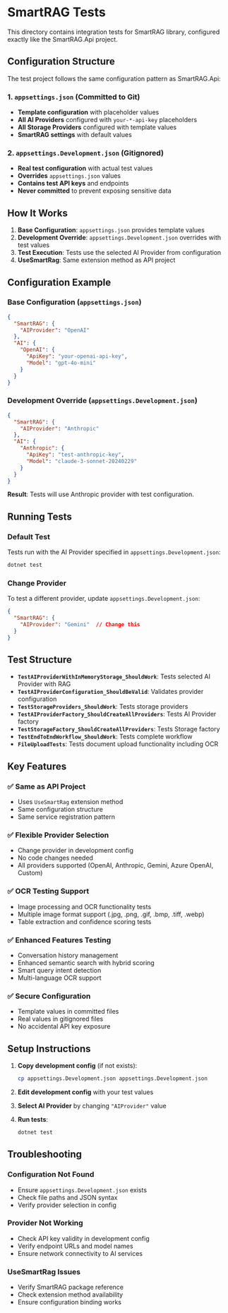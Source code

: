 # SmartRAG Tests

This directory contains integration tests for SmartRAG library, configured exactly like the SmartRAG.Api project.

## Configuration Structure

The test project follows the same configuration pattern as SmartRAG.Api:

### 1. `appsettings.json` (Committed to Git)
- **Template configuration** with placeholder values
- **All AI Providers** configured with `your-*-api-key` placeholders
- **All Storage Providers** configured with template values
- **SmartRAG settings** with default values

### 2. `appsettings.Development.json` (Gitignored)
- **Real test configuration** with actual test values
- **Overrides** `appsettings.json` values
- **Contains test API keys** and endpoints
- **Never committed** to prevent exposing sensitive data

## How It Works

1. **Base Configuration**: `appsettings.json` provides template values
2. **Development Override**: `appsettings.Development.json` overrides with test values
3. **Test Execution**: Tests use the selected AI Provider from configuration
4. **UseSmartRag**: Same extension method as API project

## Configuration Example

### Base Configuration (`appsettings.json`)
```json
{
  "SmartRAG": {
    "AIProvider": "OpenAI"
  },
  "AI": {
    "OpenAI": {
      "ApiKey": "your-openai-api-key",
      "Model": "gpt-4o-mini"
    }
  }
}
```

### Development Override (`appsettings.Development.json`)
```json
{
  "SmartRAG": {
    "AIProvider": "Anthropic"
  },
  "AI": {
    "Anthropic": {
      "ApiKey": "test-anthropic-key",
      "Model": "claude-3-sonnet-20240229"
    }
  }
}
```

**Result**: Tests will use Anthropic provider with test configuration.

## Running Tests

### Default Test
Tests run with the AI Provider specified in `appsettings.Development.json`:

```bash
dotnet test
```

### Change Provider
To test a different provider, update `appsettings.Development.json`:

```json
{
  "SmartRAG": {
    "AIProvider": "Gemini"  // Change this
  }
}
```

## Test Structure

- **`TestAIProviderWithInMemoryStorage_ShouldWork`**: Tests selected AI Provider with RAG
- **`TestAIProviderConfiguration_ShouldBeValid`**: Validates provider configuration
- **`TestStorageProviders_ShouldWork`**: Tests storage providers
- **`TestAIProviderFactory_ShouldCreateAllProviders`**: Tests AI Provider factory
- **`TestStorageFactory_ShouldCreateAllProviders`**: Tests Storage factory
- **`TestEndToEndWorkflow_ShouldWork`**: Tests complete workflow
- **`FileUploadTests`**: Tests document upload functionality including OCR

## Key Features

### ✅ **Same as API Project**
- Uses `UseSmartRag` extension method
- Same configuration structure
- Same service registration pattern

### ✅ **Flexible Provider Selection**
- Change provider in development config
- No code changes needed
- All providers supported (OpenAI, Anthropic, Gemini, Azure OpenAI, Custom)

### ✅ **OCR Testing Support**
- Image processing and OCR functionality tests
- Multiple image format support (.jpg, .png, .gif, .bmp, .tiff, .webp)
- Table extraction and confidence scoring tests

### ✅ **Enhanced Features Testing**
- Conversation history management
- Enhanced semantic search with hybrid scoring
- Smart query intent detection
- Multi-language OCR support

### ✅ **Secure Configuration**
- Template values in committed files
- Real values in gitignored files
- No accidental API key exposure

## Setup Instructions

1. **Copy development config** (if not exists):
   ```bash
   cp appsettings.Development.json appsettings.Development.json
   ```

2. **Edit development config** with your test values

3. **Select AI Provider** by changing `"AIProvider"` value

4. **Run tests**:
   ```bash
   dotnet test
   ```

## Troubleshooting

### Configuration Not Found
- Ensure `appsettings.Development.json` exists
- Check file paths and JSON syntax
- Verify provider selection in config

### Provider Not Working
- Check API key validity in development config
- Verify endpoint URLs and model names
- Ensure network connectivity to AI services

### UseSmartRag Issues
- Verify SmartRAG package reference
- Check extension method availability
- Ensure configuration binding works
